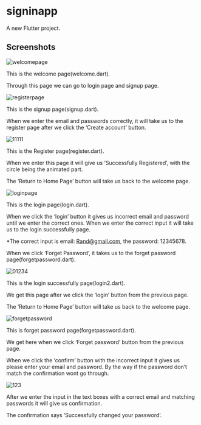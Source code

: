 # signinapp

A new Flutter project.

## Screenshots

![welcomepage](https://user-images.githubusercontent.com/75083631/226106538-dc9838df-314a-482e-ab43-fc2613e980c3.png)

This is the welcome page(welcome.dart).

Through this page we can go to login page and signup page.

![registerpage](https://user-images.githubusercontent.com/75083631/226106775-75780a4d-87f8-4674-89d9-5b8983b9f886.png)

This is the signup page(signup.dart).

When we enter the email and passwords correctly, it will take us to the register page after we click the ‘Create account’ button.

![11111](https://user-images.githubusercontent.com/75083631/226106855-662be4e4-81f2-40da-9667-507d78617138.png)

This is the Register page(register.dart).

When we enter this page it will give us ‘Successfully Registered’, with the circle being the animated part.

The ‘Return to Home Page’ button will take us back to the welcome page.

![loginpage](https://user-images.githubusercontent.com/75083631/226106818-00408d65-0f9f-4f59-82c7-bad96fa3e997.png)

This is the login page(login.dart).

When we click the ‘login’ button it gives us incorrect email and password until we enter the correct ones. When we enter the correct input it will take us to the login successfully page.

*The correct input is email: Rand@gmail.com, the password: 12345678.

When we click ‘Forget Password’, it takes us to the forget password page(forgetpassword.dart).

![01234](https://user-images.githubusercontent.com/75083631/226106893-5a2cdd78-b574-42f0-9a79-8d8857f1f314.png) 

This is the login successfully page(login2.dart).

We get this page after we click the ‘login’ button from the previous page.

The ‘Return to Home Page’ button will take us back to the welcome page.

![forgetpassword](https://user-images.githubusercontent.com/75083631/226106941-8e1f7e17-a1d6-4e0b-9ab7-f56b979393ad.png)

This is forget password page(forgetpassword.dart).

We get here when we click ‘Forget password’ button from the previous page.

When we click the ‘confirm’ button with the incorrect input it gives us please enter your email and password. By the way if the password don’t match the confirmation wont go through.

![123](https://user-images.githubusercontent.com/75083631/226106967-d21f4d51-4b26-4e84-b829-cb24fa15267c.png)

After we enter the input in the text boxes with a correct email and matching passwords it will give us confirmation.

The confirmation says ‘Successfully changed your password’.




